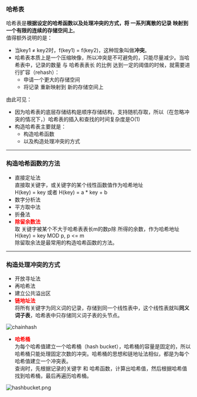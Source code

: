 ### 哈希表  
哈希表是<strong>根据设定的哈希函数以及处理冲突的方式，将 一系列离散的记录 映射到 一个有限的连续的存储空间上</strong>。  
值得额外说明的是：  

* 当key1 ≠ key2时，f(key1) = f(key2)，这种现象叫做<strong>冲突</strong>。  
* 哈希表本质上是一个压缩映像，所以冲突是不可避免的，只能尽量减少。当哈希表中，记录的数量 与 哈希表表长 的比例 达到一定的阈值的时候，就需要进行扩容（rehash）：  
    * 申请一个更大的存储空间
    * 将记录 重新映射到 新的存储空间上

由此可见：  

* 因为哈希表的底层存储结构是顺序存储结构，支持随机存取，所以（在忽略冲突的情况下，）哈希表的插入和查找的时间复杂度是O(1)
* 构造哈希表主要就是：  
    * 构造哈希函数  
    * 以及构造处理冲突的方式  

---

### 构造哈希函数的方法

* 直接定址法  
直接取关键字，或关键字的某个线性函数值作为哈希地址  
H(key) = key 或者 H(key) = a * key + b  
* 数字分析法  
* 平方取中法  
* 折叠法  
* <strong style="color:red">除留余数法</strong>  
取 关键字被某个不大于哈希表表长m的数p除 所得的余数，作为哈希地址  
H(key) = key MOD p, p &lt;= m  
除留取余法是最常用的构造哈希函数的方法。  

---

### 构造处理冲突的方式

* 开放寻址法
* 再哈希法
* 建立公共溢出区
* <strong style="color:red">链地址法</strong><br />
将所有关键字为同义词的记录，存储到同一个线性表中，这个线性表就叫<strong>同义词子表</strong>，哈希表中只存储同义词子表的头节点。  
<img src="http://images.timd.cn/data-structure/chainhash.png" alt="chainhash" />

* <strong style="color:red">哈希桶</strong><br />
为每个哈希值建立一个哈希桶（hash bucket），哈希桶的容量是固定的，所以哈希桶只能处理固定次数的冲突。哈希桶的思想和链地址法相似，都是为每个哈希值建立一个冲突表。  
查询时，先根据记录的关键字 和 哈希函数，计算出哈希值，然后根据哈希值找到哈希桶，最后再遍历哈希桶。  
<img src="http://images.timd.cn/data-structure/hashbucket.png" alt="hashbucket.png" />


